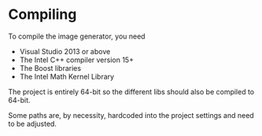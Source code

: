 # Compiling

To compile the image generator, you need

* Visual Studio 2013 or above
* The Intel C++ compiler version 15+
* The Boost libraries
* The Intel Math Kernel Library

The project is entirely 64-bit so the different libs should also be compiled to 64-bit.

Some paths are, by necessity, hardcoded into the project settings and need to be adjusted.
